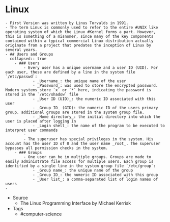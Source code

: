 # Linux
	- First Version was written by Linus Torvalds in 1991.
	- The term Linux is commonly used to refer to the entire #UNIX like operating system of which the Linux #Kernel forms a part. However, this is something of a misnomer, since many of the key components contained within a typical commercial Linux distribution actually originate from a project that predates the inception of Linux by several years.
	- ## Users and Groups
	  collapsed:: true
		- ### Users
			- Every user has a unique username and a user ID (UID). For each user, these are defined by a line in the system file `/etc/passwd`:
				- _Username_: the unique name of the user
				- _Password_: was used to store the encrypted password. Modern systems store `x` or `*` here, indicating the password is stored in the `/etc/shadow` file
				- _User ID (UID)_: the numeric ID associated with this user
				- _Group ID_ (GID): the numeric ID of the users primary group. additional groups are stored in the system group file.
				- _Home directory_: the initial directory into which the user is placed after logging in
				- _Login shell_: the name of the program to be executed to interpret user commands
			-
			- The superuser has special privileges in the system. His account has the user ID of 0 and the user name _root_. The superuser bypasses all permission checks in the system.
		- ### Groups
			- One user can be in multiple groups. Groups are made to easily administrate file access for multiple users. Each group is identified by a single line in the system group file `/etc/group`:
				- _Group name_: the unique name of the group
				- _Group ID_: the numeric ID associated with this group
				- _User list_: a comma-separated list of login names of users
	-
- Source
	- The Linux Programming Interface by Michael Kerrisk
- Tags
	- #computer-science